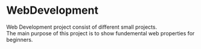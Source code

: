 # WebDevelopment
Web Development project consist of different small projects. <br>
The main purpose of this project is to show fundemental web properties for beginners.
